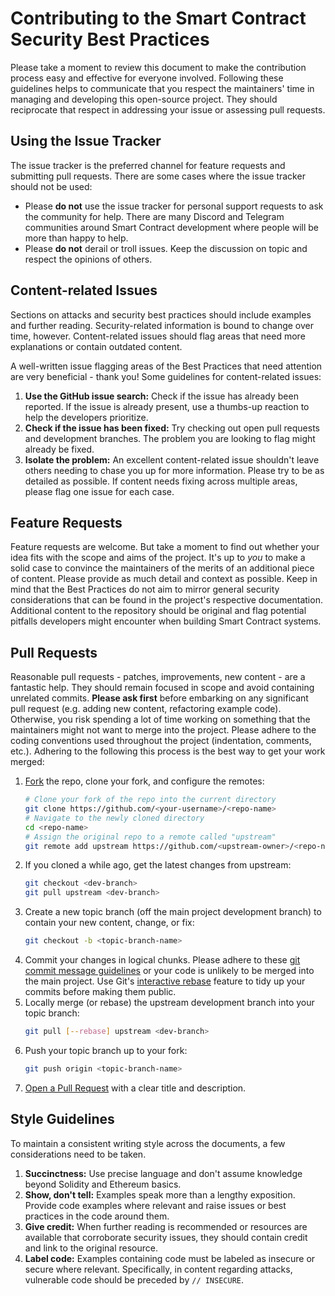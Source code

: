 # Contributing to the Smart Contract Security Best Practices

Please take a moment to review this document to make the contribution
process easy and effective for everyone involved. Following these guidelines
helps to communicate that you respect the maintainers' time in managing and
developing this open-source project. They should reciprocate that
respect in addressing your issue or assessing pull requests.

## Using the Issue Tracker

The issue tracker is the preferred channel for feature requests and submitting
pull requests. There are some cases where the issue tracker should not be used:

-   Please **do not** use the issue tracker for personal support requests to ask
    the community for help. There are many Discord and Telegram communities
    around Smart Contract development where people will be more than happy to
    help.
-   Please **do not** derail or troll issues. Keep the discussion on topic and
    respect the opinions of others.

## Content-related Issues

Sections on attacks and security best practices should include examples and
further reading. Security-related information is bound to change over time,
however. Content-related issues should flag areas that need more explanations
or contain outdated content.

A well-written issue flagging areas of the Best Practices that need attention
are very beneficial - thank you! Some guidelines for content-related issues:

1. **Use the GitHub issue search:** Check if the issue has already been
   reported. If the issue is already present, use a thumbs-up reaction to
   help the developers prioritize.
2. **Check if the issue has been fixed:** Try checking out open pull requests
    and development branches. The problem you are looking to flag might already
    be fixed.
3. **Isolate the problem:** An excellent content-related issue shouldn't leave
    others needing to chase you up for more information. Please try to be as
    detailed as possible. If content needs fixing across multiple areas,
    please flag one issue for each case.

## Feature Requests

Feature requests are welcome. But take a moment to find out whether your idea
fits with the scope and aims of the project. It's up to _you_ to make a solid
case to convince the maintainers of the merits of an additional piece of content.
Please provide as much detail and context as possible. Keep in mind that the
Best Practices do not aim to mirror general security considerations that can
be found in the project's respective documentation. Additional content to the
repository should be original and flag potential pitfalls developers
might encounter when building Smart Contract systems.

## Pull Requests

Reasonable pull requests - patches, improvements, new content - are a fantastic help.
They should remain focused in scope and avoid containing unrelated commits.
**Please ask first** before embarking on any significant pull request (e.g.
adding new content, refactoring example code). Otherwise, you risk spending a
lot of time working on something that the maintainers might not want to merge
into the project. Please adhere to the coding conventions used throughout the
project (indentation, comments, etc.). Adhering to the following this process
is the best way to get your work merged:

1. [Fork](http://help.github.com/fork-a-repo/) the repo, clone your fork,
   and configure the remotes:
    ```bash
    # Clone your fork of the repo into the current directory
    git clone https://github.com/<your-username>/<repo-name>
    # Navigate to the newly cloned directory
    cd <repo-name>
    # Assign the original repo to a remote called "upstream"
    git remote add upstream https://github.com/<upstream-owner>/<repo-name>
    ```
2. If you cloned a while ago, get the latest changes from upstream:
    ```bash
    git checkout <dev-branch>
    git pull upstream <dev-branch>
    ```
3. Create a new topic branch (off the main project development branch) to
   contain your new content, change, or fix:
    ```bash
    git checkout -b <topic-branch-name>
    ```
4. Commit your changes in logical chunks. Please adhere to these [git commit
   message guidelines](http://tbaggery.com/2008/04/19/a-note-about-git-commit-messages.html)
   or your code is unlikely to be merged into the main project. Use Git's
   [interactive rebase](https://help.github.com/articles/interactive-rebase)
   feature to tidy up your commits before making them public.
5. Locally merge (or rebase) the upstream development branch into your topic branch:
    ```bash
    git pull [--rebase] upstream <dev-branch>
    ```
6. Push your topic branch up to your fork:
    ```bash
    git push origin <topic-branch-name>
    ```
7. [Open a Pull Request](https://help.github.com/articles/using-pull-requests/)
   with a clear title and description.

## Style Guidelines

To maintain a consistent writing style across the documents, a few
considerations need to be taken.

1. **Succinctness:** Use precise language and don't assume knowledge beyond
    Solidity and Ethereum basics.
2. **Show, don't tell:** Examples speak more than a lengthy exposition.
    Provide code examples where relevant and raise issues or best practices
    in the code around them.
3. **Give credit:** When further reading is recommended or resources are
    available that corroborate security issues, they should contain credit
    and link to the original resource.
4. **Label code:** Examples containing code must be labeled as insecure or
    secure where relevant. Specifically, in content regarding attacks,
    vulnerable code should be preceded by `// INSECURE`.
